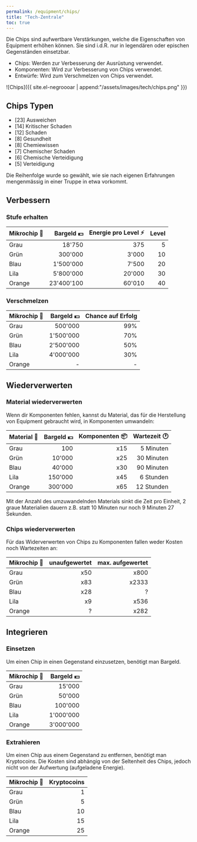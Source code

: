 ```yaml
---
permalink: /equipment/chips/
title: "Tech-Zentrale"
toc: true
---
```


Die Chips sind aufwertbare Verstärkungen, welche die Eigenschaften von Equipment erhöhen können. Sie sind i.d.R. nur in legendären oder epischen Gegenständen einsetzbar.

- Chips: Werden zur Verbesserung der Ausrüstung verwendet.
- Komponenten: Wird zur Verbesserung von Chips verwendet.
- Entwürfe: Wird zum Verschmelzen von Chips verwendet.

![Chips]({{ site.el-negroooar | append:"/assets/images/tech/chips.png" }})  


## Chips Typen

- [23] Ausweichen
- [14] Kritischer Schaden
- [12] Schaden
-  [8] Gesundheit
-  [8] Chemiewissen
-  [7] Chemischer Schaden
-  [6] Chemische Verteidigung
-  [5] Verteidigung 

Die Reihenfolge wurde so gewählt, wie sie nach eigenen Erfahrungen mengenmässig in einer Truppe in etwa vorkommt.

## Verbessern

### Stufe erhalten

| Mikrochip :name_badge: | Bargeld :dollar: | Energie pro Level :zap: | Level  |
|:-----------------------| ----------------:| -------------:| ------:|
| Grau                   |          18'750  |           375 |      5 |
| Grün                   |         300'000  |         3'000 |     10 |
| Blau                   |       1'500'000  |         7'500 |     20 |
| Lila                   |       5'800'000  |        20'000 |     30 |
| Orange                 |      23'400'100  |        60'010 |     40 |


### Verschmelzen

| Mikrochip :name_badge: | Bargeld :dollar: | Chance auf Erfolg |
|:-----------------------| ----------------:| -----------------:|
| Grau                   |       500'000    |               99% |
| Grün                   |     1'500'000    |               70% |
| Blau                   |     2'500'000    |               50% |
| Lila                   |     4'000'000    |               30% |
| Orange                 |             -    |                 - |


## Wiederverwerten

### Material wiederverwerten

Wenn dir Komponenten fehlen, kannst du Material, das für die Herstellung von Equipment gebraucht wird, in Komponenten umwandeln:

| Material :name_badge: | Bargeld :dollar: | Komponenten :package: | Wartezeit :clock1: |
|:----------------------| ----------------:| ---------------------:| ------------------:|
| Grau                  |            100   |                   x15 |          5 Minuten |
| Grün                  |         10'000   |                   x25 |         30 Minuten |
| Blau                  |         40'000   |                   x30 |         90 Minuten |
| Lila                  |        150'000   |                   x45 |          6 Stunden |
| Orange                |        300'000   |                   x65 |         12 Stunden |

Mit der Anzahl des umzuwandelnden Materials sinkt die Zeit pro Einheit, 2 graue Materialien dauern z.B. statt 10 Minuten nur noch 9 Minuten 27 Sekunden.

### Chips wiederverwerten

Für das Widerverwerten von Chips zu Komponenten fallen weder Kosten noch Wartezeiten an:

| Mikrochip :name_badge: | unaufgewertet  | max. aufgewertet |
|:-----------------------|---------------:|-----------------:|
| Grau                   |            x50 |             x800 |
| Grün                   |            x83 |            x2333 |
| Blau                   |            x28 |                ? |
| Lila                   |             x9 |             x536 |
| Orange                 |              ? |             x282 |



## Integrieren

### Einsetzen

Um einen Chip in einen Gegenstand einzusetzen, benötigt man Bargeld.

| Mikrochip :name_badge: | Bargeld :dollar: |
|:-----------------------| ---------------:|
| Grau                   |          15'000 |
| Grün                   |          50'000 |
| Blau                   |         100'000 |
| Lila                   |       1'000'000 |
| Orange                 |       3'000'000 |

### Extrahieren

Um einen Chip aus einem Gegenstand zu entfernen, benötigt man Kryptocoins. Die Kosten sind abhängig von der Seltenheit des Chips, jedoch nicht von der Aufwertung (aufgeladene Energie).

| Mikrochip :name_badge: | Kryptocoins |
|:-----------------------| -----------:|
| Grau                   |           1 |
| Grün                   |           5 |
| Blau                   |          10 |
| Lila                   |          15 |
| Orange                 |          25 |
